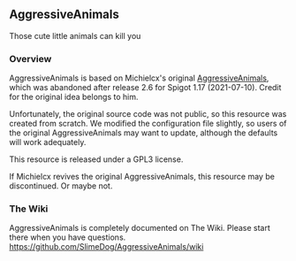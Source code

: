 ## AggressiveAnimals
Those cute little animals can kill you

### Overview

AggressiveAnimals is based on Michielcx's original [AggressiveAnimals](https://www.spigotmc.org/resources/aggressive-animals-➤-mobs-take-revenge-1-8-1-15.76716/), which was abandoned after release 2.6 for Spigot 1.17 (2021-07-10). Credit for the original idea belongs to him.

Unfortunately, the original source code was not public, so this resource was created from scratch. We modified the configuration file slightly, so users of the original AggressiveAnimals may want to update, although the defaults will work adequately.

This resource is released under a GPL3 license.

If Michielcx revives the original AggressiveAnimals, this resource may be discontinued. Or maybe not.

### The Wiki

AggressiveAnimals is completely documented on The Wiki. Please start there when you have questions. https://github.com/SlimeDog/AggressiveAnimals/wiki
